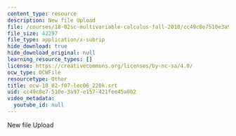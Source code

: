 ```yaml
---
content_type: resource
description: New file Upload
file: /courses/18-02sc-multivariable-calculus-fall-2010/cc49c8e7510e3a97e157421fee45a0b2_ocw-18_02-f07-lec06_220k.srt
file_size: 42297
file_type: application/x-subrip
hide_download: true
hide_download_original: null
learning_resource_types: []
license: https://creativecommons.org/licenses/by-nc-sa/4.0/
ocw_type: OCWFile
resourcetype: Other
title: ocw-18_02-f07-lec06_220k.srt
uid: cc49c8e7-510e-3a97-e157-421fee45a0b2
video_metadata:
  youtube_id: null
---
```

New file Upload